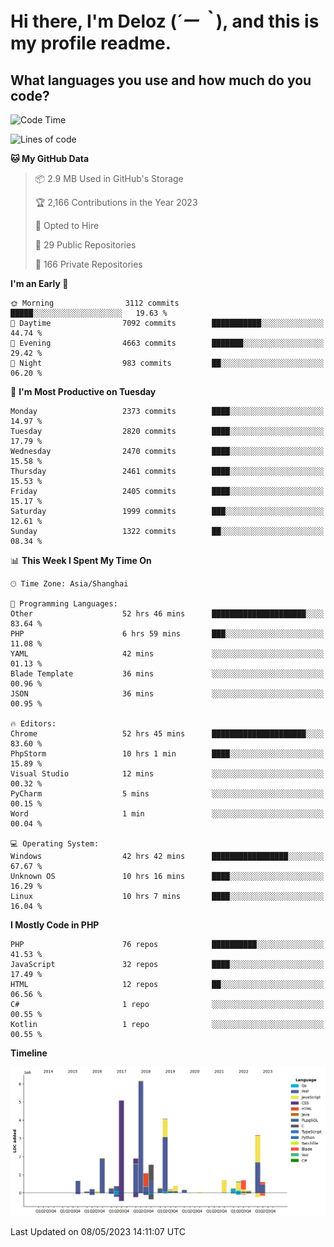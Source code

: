 # **Hi there, I'm Deloz (*´ー｀*), and this is my profile readme.**

## **What languages you use and how much do you code?**

<!--START_SECTION:waka-->
![Code Time](http://img.shields.io/badge/Code%20Time-1%2C411%20hrs%2055%20mins-blue)

![Lines of code](https://img.shields.io/badge/From%20Hello%20World%20I%27ve%20Written-30.6%20million%20lines%20of%20code-blue)

**🐱 My GitHub Data** 

> 📦 2.9 MB Used in GitHub's Storage 
 > 
> 🏆 2,166 Contributions in the Year 2023
 > 
> 💼 Opted to Hire
 > 
> 📜 29 Public Repositories 
 > 
> 🔑 166 Private Repositories 
 > 
**I'm an Early 🐤** 

```text
🌞 Morning                3112 commits        █████░░░░░░░░░░░░░░░░░░░░   19.63 % 
🌆 Daytime                7092 commits        ███████████░░░░░░░░░░░░░░   44.74 % 
🌃 Evening                4663 commits        ███████░░░░░░░░░░░░░░░░░░   29.42 % 
🌙 Night                  983 commits         ██░░░░░░░░░░░░░░░░░░░░░░░   06.20 % 
```
📅 **I'm Most Productive on Tuesday** 

```text
Monday                   2373 commits        ████░░░░░░░░░░░░░░░░░░░░░   14.97 % 
Tuesday                  2820 commits        ████░░░░░░░░░░░░░░░░░░░░░   17.79 % 
Wednesday                2470 commits        ████░░░░░░░░░░░░░░░░░░░░░   15.58 % 
Thursday                 2461 commits        ████░░░░░░░░░░░░░░░░░░░░░   15.53 % 
Friday                   2405 commits        ████░░░░░░░░░░░░░░░░░░░░░   15.17 % 
Saturday                 1999 commits        ███░░░░░░░░░░░░░░░░░░░░░░   12.61 % 
Sunday                   1322 commits        ██░░░░░░░░░░░░░░░░░░░░░░░   08.34 % 
```


📊 **This Week I Spent My Time On** 

```text
🕑︎ Time Zone: Asia/Shanghai

💬 Programming Languages: 
Other                    52 hrs 46 mins      █████████████████████░░░░   83.64 % 
PHP                      6 hrs 59 mins       ███░░░░░░░░░░░░░░░░░░░░░░   11.08 % 
YAML                     42 mins             ░░░░░░░░░░░░░░░░░░░░░░░░░   01.13 % 
Blade Template           36 mins             ░░░░░░░░░░░░░░░░░░░░░░░░░   00.96 % 
JSON                     36 mins             ░░░░░░░░░░░░░░░░░░░░░░░░░   00.95 % 

🔥 Editors: 
Chrome                   52 hrs 45 mins      █████████████████████░░░░   83.60 % 
PhpStorm                 10 hrs 1 min        ████░░░░░░░░░░░░░░░░░░░░░   15.89 % 
Visual Studio            12 mins             ░░░░░░░░░░░░░░░░░░░░░░░░░   00.32 % 
PyCharm                  5 mins              ░░░░░░░░░░░░░░░░░░░░░░░░░   00.15 % 
Word                     1 min               ░░░░░░░░░░░░░░░░░░░░░░░░░   00.04 % 

💻 Operating System: 
Windows                  42 hrs 42 mins      █████████████████░░░░░░░░   67.67 % 
Unknown OS               10 hrs 16 mins      ████░░░░░░░░░░░░░░░░░░░░░   16.29 % 
Linux                    10 hrs 7 mins       ████░░░░░░░░░░░░░░░░░░░░░   16.04 % 
```

**I Mostly Code in PHP** 

```text
PHP                      76 repos            ██████████░░░░░░░░░░░░░░░   41.53 % 
JavaScript               32 repos            ████░░░░░░░░░░░░░░░░░░░░░   17.49 % 
HTML                     12 repos            ██░░░░░░░░░░░░░░░░░░░░░░░   06.56 % 
C#                       1 repo              ░░░░░░░░░░░░░░░░░░░░░░░░░   00.55 % 
Kotlin                   1 repo              ░░░░░░░░░░░░░░░░░░░░░░░░░   00.55 % 
```



**Timeline**

![Lines of Code chart](https://raw.githubusercontent.com/deloz/deloz/main/assets/bar_graph.png)


 Last Updated on 08/05/2023 14:11:07 UTC
<!--END_SECTION:waka-->
